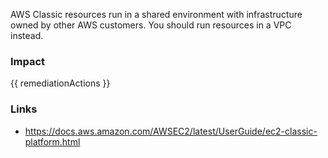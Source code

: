 
AWS Classic resources run in a shared environment with infrastructure owned by other AWS customers. You should run
resources in a VPC instead.


### Impact
<!-- Add Impact here -->

<!-- DO NOT CHANGE -->
{{ remediationActions }}

### Links
- https://docs.aws.amazon.com/AWSEC2/latest/UserGuide/ec2-classic-platform.html


